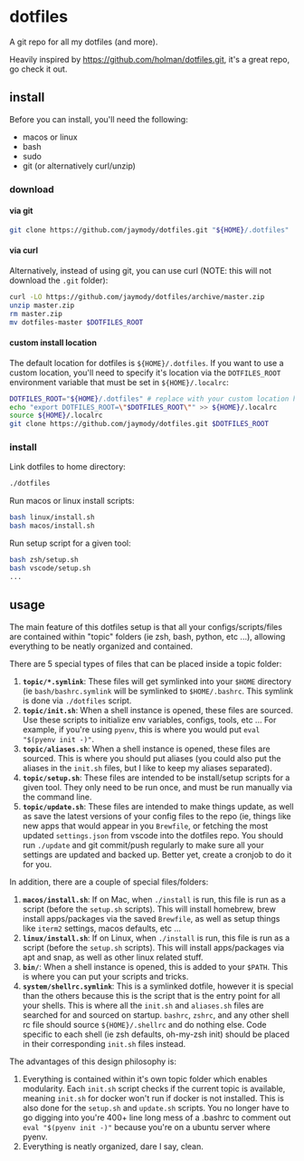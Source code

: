 # dotfiles

A git repo for all my dotfiles (and more).

Heavily inspired by https://github.com/holman/dotfiles.git, it's a great repo, go check it out.


## install
Before you can install, you'll need the following:
- macos or linux
- bash
- sudo
- git (or alternatively curl/unzip)

### download
#### via git
```sh
git clone https://github.com/jaymody/dotfiles.git "${HOME}/.dotfiles"
```

#### via curl
Alternatively, instead of using git, you can use curl (NOTE: this will not download the `.git` folder):
```sh
curl -LO https://github.com/jaymody/dotfiles/archive/master.zip
unzip master.zip
rm master.zip
mv dotfiles-master $DOTFILES_ROOT
```

#### custom install location
The default location for dotfiles is `${HOME}/.dotfiles`. If you want to use a custom location, you'll need to specify it's location via the `DOTFILES_ROOT` environment variable that must be set in `${HOME}/.localrc`:
```sh
DOTFILES_ROOT="${HOME}/.dotfiles" # replace with your custom location here
echo "export DOTFILES_ROOT=\"$DOTFILES_ROOT\"" >> ${HOME}/.localrc
source ${HOME}/.localrc
git clone https://github.com/jaymody/dotfiles.git $DOTFILES_ROOT
```

### install
Link dotfiles to home directory:
```sh
./dotfiles
```
Run macos or linux install scripts:
```sh
bash linux/install.sh
bash macos/install.sh
```
Run setup script for a given tool:
```sh
bash zsh/setup.sh
bash vscode/setup.sh
...
```

## usage

The main feature of this dotfiles setup is that all your configs/scripts/files are contained within "topic" folders (ie zsh, bash, python, etc ...), allowing everything to be neatly organized and contained.

There are 5 special types of files that can be placed inside a topic folder:
1. **`topic/*.symlink`**: These files will get symlinked into your `$HOME` directory (ie `bash/bashrc.symlink` will be symlinked to `$HOME/.bashrc`. This symlink is done via `./dotfiles` script.
2. **`topic/init.sh`**: When a shell instance is opened, these files are sourced. Use these scripts to initialize env variables, configs, tools, etc ... For example, if you're using `pyenv`, this is where you would put `eval "$(pyenv init -)"`.
3. **`topic/aliases.sh`**: When a shell instance is opened, these files are sourced. This is where you should put aliases (you could also put the aliases in the `init.sh` files, but I like to keep my aliases separated).
4. **`topic/setup.sh`**: These files are intended to be install/setup scripts for a given tool. They only need to be run once, and must be run manually via the command line.
5. **`topic/update.sh`**: These files are intended to make things update, as well as save the latest versions of your config files to the repo (ie, things like new apps that would appear in you `Brewfile`, or fetching the most updated `settings.json` from vscode into the dotfiles repo. You should run `./update` and git commit/push regularly to make sure all your settings are updated and backed up. Better yet, create a cronjob to do it for you.

In addition, there are a couple of special files/folders:
1. **`macos/install.sh`**: If on Mac, when `./install` is run, this file is run as a script (before the `setup.sh` scripts). This will install homebrew, brew install apps/packages via the saved `Brewfile`, as well as setup things like `iterm2` settings, macos defaults, etc ...
2. **`linux/install.sh`**: If on Linux, when `./install` is run, this file is run as a script (before the `setup.sh` scripts). This will install apps/packages via apt and snap, as well as other linux related stuff.
3. **`bin/`**: When a shell instance is opened, this is added to your `$PATH`. This is where you can put your scripts and tricks.
4. **`system/shellrc.symlink`**: This is a symlinked dotfile, however it is special than the others because this is the script that is the entry point for all your shells. This is where all the `init.sh` and `aliases.sh` files are searched for and sourced on startup. `bashrc`, `zshrc`, and any other shell rc file should source `${HOME}/.shellrc` and do nothing else. Code specific to each shell (ie zsh defaults, oh-my-zsh init) should be placed in their corresponding `init.sh` files instead.

The advantages of this design philosophy is:
1. Everything is contained within it's own topic folder which enables modularity. Each `init.sh` script checks if the current topic is available, meaning `init.sh` for docker won't run if docker is not installed. This is also done for the `setup.sh` and `update.sh` scripts. You no longer have to go digging into you're 400+ line long mess of a .bashrc to comment out `eval "$(pyenv init -)"` because you're on a ubuntu server where pyenv.
2. Everything is neatly organized, dare I say, clean.
